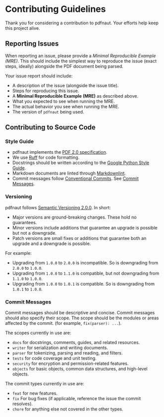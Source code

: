 # Contributing Guidelines

Thank you for considering a contribution to pdfnaut. Your efforts help keep this project alive.

## Reporting Issues

When reporting an issue, please provide a *Minimal Reproducible Example (MRE)*. This should include the simplest way to reproduce the issue (exact steps, ideally) alongside the PDF document being parsed.

Your issue report should include:

- A description of the issue (alongside the issue title).
- Steps for reproducing this issue.
- A **Minimal Reproducible Example (MRE)** as described above.
- What you expected to see when running the MRE.
- The actual behavior you see when running the MRE.
- The version of ``pdfnaut`` being used.

## Contributing to Source Code

### Style Guide

- pdfnaut implements the [PDF 2.0 specification](https://developer.adobe.com/document-services/docs/assets/5b15559b96303194340b99820d3a70fa/PDF_ISO_32000-2.pdf).
- We use [Ruff](https://docs.astral.sh/ruff/) for code formatting.
- Docstrings should be written according to the [Google Python Style Guide](https://google.github.io/styleguide/pyguide.html#docstrings).
- Markdown documents are linted through [Markdownlint](https://github.com/DavidAnson/markdownlint).
- Commit messages follow [Conventional Commits](https://www.conventionalcommits.org/en/v1.0.0/). See [Commit Messages](#commit-messages).

### Versioning

pdfnaut follows [Semantic Versioning 2.0.0](https://semver.org/spec/v2.0.0.html). In short:

- Major versions are ground-breaking changes. These hold no guarantees.
- Minor versions include additions that guarantee an upgrade is possible but not a downgrade.
- Patch versions are small fixes or additions that guarantee both an upgrade and a downgrade is possible.

For example:

- Upgrading from `1.0.0` to `2.0.0` is incompatible. So is downgrading from `2.0.0` to `1.0.0`.
- Upgrading from `1.0.0` to `1.1.0` is compatible, but not downgrading from `1.1.0` to `1.0.0`.
- Upgrading from `1.0.0` to `1.0.1` is compatible. So is downgrading from `1.0.1` to `1.0.0`.

### Commit Messages

Commit messages should be descriptive and concise. Commit messages should also specify their scope. The scope should be the modules or areas affected by the commit. (for example, `fix(parser): ...`).

The scopes currently in use are:

- `docs` for docstrings, comments, guides, and related resources.
- `writer` for serialization and writing documents.
- `parser` for tokenizing, parsing and reading, and filters.
- `tests` for code coverage and unit testing.
- `security` for encryption and permission-related features.
- `objects` for basic objects, common data structures, and high-level objects.

The commit types currently in use are:

- `feat` for new features.
- `fix` For bug fixes (if applicable, reference the issue the commit resolves).
- `chore` for anything else not covered in the other types.
